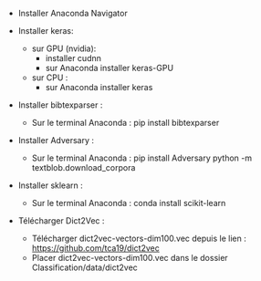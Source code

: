 - Installer Anaconda Navigator

- Installer keras:
	- sur GPU (nvidia):
		- installer cudnn
		- sur Anaconda installer keras-GPU
 	- sur CPU :
		- sur Anaconda installer keras

- Installer bibtexparser :
	- Sur le terminal Anaconda : pip install bibtexparser


- Installer Adversary :
	- Sur le terminal Anaconda : pip install Adversary
								 python -m textblob.download_corpora

- Installer sklearn :
	- Sur le terminal Anaconda : conda install scikit-learn


- Télécharger Dict2Vec :
	- Télécharger dict2vec-vectors-dim100.vec depuis le lien : https://github.com/tca19/dict2vec
	- Placer dict2vec-vectors-dim100.vec dans le dossier Classification/data/dict2vec
